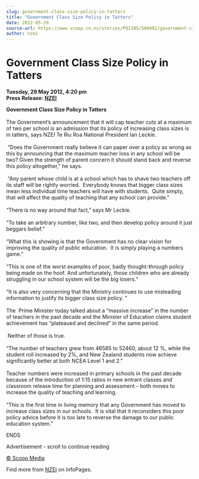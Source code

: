 ```yaml
---
slug: government-class-size-policy-in-tatters
title: "Government Class Size Policy in Tatters"
date: 2012-05-29
source-url: https://www.scoop.co.nz/stories/PO1205/S00482/government-class-size-policy-in-tatters.htm
author: nzei
---
```

Government Class Size Policy in Tatters
=======================================

**Tuesday, 29 May 2012, 4:20 pm**  
**Press Release: [NZEI](https://info.scoop.co.nz/NZEI)**

**Government Class Size Policy in Tatters**  
   
The Government’s announcement that it will cap teacher cuts at a maximum of two per school is an admission that its policy of increasing class sizes is in tatters, says NZEI Te Riu Roa National President Ian Leckie.  
   
 “Does the Government really believe it can paper over a policy as wrong as this by announcing that the maximum teacher loss in any school will be two? Given the strength of parent concern it should stand back and reverse this policy altogether,” he says.  
   
 “Any parent whose child is at a school which has to shave two teachers off its staff will be rightly worried.  Everybody knows that bigger class sizes mean less individual time teachers will have with students.  Quite simply, that will affect the quality of teaching that any school can provide."  
   
“There is no way around that fact,” says Mr Leckie.  
   
“To take an arbitrary number, like two, and then develop policy around it just beggars belief.”  
   
“What this is showing is that the Government has no clear vision for improving the quality of public education.  It is simply playing a numbers game.”  
   
“This is one of the worst examples of poor, badly thought-through policy being made on the hoof. And unfortunately, those children who are already struggling in our school system will be the big losers.”  
   
“It is also very concerning that the Ministry continues to use misleading information to justify its bigger class size policy. "  
   
The  Prime Minister today talked about a “massive increase” in the number of teachers in the past decade and the Minister of Education claims student achievement has “plateaued and declined” in the same period.  
   
 Neither of those is true.  
   
“The number of teachers grew from 46585 to 52460, about 12 %, while the student roll increased by 2%, and New Zealand students now achieve significantly better at both NCEA Level 1 and 2.”  
   
Teacher numbers were increased in primary schools in the past decade because of the introduction of 1:15 ratios in new entrant classes and classroom release time for planning and assessment - both moves to increase the quality of teaching and learning.  
   
“This is the first time in living memory that any Government has moved to increase class sizes in our schools.  It is vital that it reconsiders this poor policy advice before it is too late to reverse the damage to our public education system.”

ENDS

Advertisement - scroll to continue reading





[© Scoop Media](http://www.scoop.co.nz/about/terms.html)

Find more from [NZEI](https://info.scoop.co.nz/NZEI) on InfoPages.